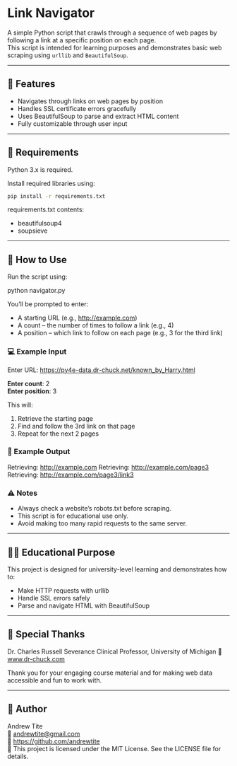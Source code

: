 # Link Navigator

A simple Python script that crawls through a sequence of web pages by following a link at a specific position on each page. <br/>
This script is intended for learning purposes and demonstrates basic web scraping using `urllib` and `BeautifulSoup`.

---

## 📌 Features

- Navigates through links on web pages by position
- Handles SSL certificate errors gracefully
- Uses BeautifulSoup to parse and extract HTML content
- Fully customizable through user input

---

## 🧰 Requirements

Python 3.x is required.

Install required libraries using:

```bash
pip install -r requirements.txt
```

requirements.txt contents:

- beautifulsoup4
- soupsieve

---

## 🚀 How to Use

Run the script using:

python navigator.py

You’ll be prompted to enter:
- A starting URL (e.g., http://example.com)
- A count – the number of times to follow a link (e.g., 4)
- A position – which link to follow on each page (e.g., 3 for the third link)

### 💻 Example Input

Enter URL: https://py4e-data.dr-chuck.net/known_by_Harry.html

**Enter count**: 2 <br/>
**Enter position**: 3

This will:

1. Retrieve the starting page 
2. Find and follow the 3rd link on that page 
3. Repeat for the next 2 pages

### 📂 Example Output

Retrieving: http://example.com
Retrieving: http://example.com/page3
Retrieving: http://example.com/page3/link3

### ⚠️ Notes

- Always check a website’s robots.txt before scraping.
- This script is for educational use only.
- Avoid making too many rapid requests to the same server.

---

## 🧑‍🎓 Educational Purpose

This project is designed for university-level learning and demonstrates how to:
- Make HTTP requests with urllib
- Handle SSL errors safely
- Parse and navigate HTML with BeautifulSoup

---

## 🙏 Special Thanks

Dr. Charles Russell Severance
Clinical Professor, University of Michigan
🔗 www.dr-chuck.com

Thank you for your engaging course material and for making web data accessible and fun to work with.

---

## 👤 Author

Andrew Tite <br/>
📧 andrewtite@gmail.com <br/>
🔗 https://github.com/andrewtite <br/>
📄 This project is licensed under the MIT License. See the LICENSE file for details.